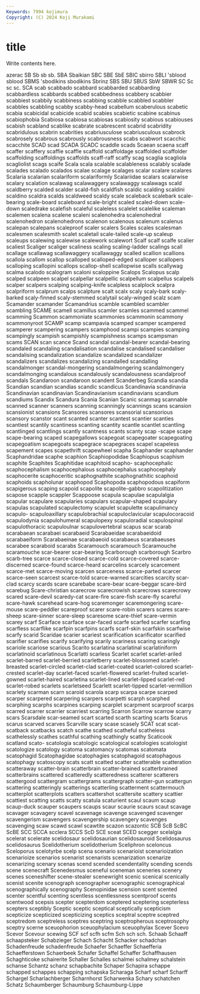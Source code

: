```yaml
---
Keywords: 7994 kojimura
Copyright: (C) 2024 Koji Murakami
---
```


# title

Write contents here.



azerac SB Sb sb sb. SBA
Sbaikian SBC SBE SbE SBIC sbirro SBLI 'sblood sblood SBMS
'sbodikins sbodikins Sbrinz SBS SBU SBUS SbW SBWR SC Sc
sc sc. SCA scab scabbado scabbard scabbarded scabbarding scabbardless scabbards
scabbed scabbedness scabbery scabbier scabbiest scabbily scabbiness scabbing scabble scabbled
scabbler scabbles scabbling scabby scabby-head scabellum scaberulous scabetic scabia scabicidal
scabicide scabid scabies scabietic scabine scabinus scabiophobia Scabiosa scabiosa scabiosas
scabiosity scabious scabiouses scabish scabland scablike scabrate scabrescent scabrid scabridity
scabridulous scabrin scabrities scabriusculose scabriusculous scabrock scabrosely scabrous scabrously scabrousness
scabs scabwort scacchic scacchite SCAD scad SCADA SCADC scaddle scads
Scaean scaena scaff scaffer scaffery scaffie scaffle scaffold scaffoldage scaffolded
scaffolder scaffolding scaffoldings scaffolds scaff-raff scaffy scag scaglia scagliola scagliolist
scags scaife Scala scala scalable scalableness scalably scalade scalades scalado
scalados scalae scalage scalages scalar scalare scalares Scalaria scalarian scalariform
scalariformly Scalariidae scalars scalarwise scalary scalation scalawag scalawaggery scalawaggy scalawags
scald scaldberry scalded scalder scald-fish scaldfish scaldic scalding scaldini scaldino
scaldra scalds scaldweed scaldy scale scaleback scalebark scale-bearing scale-board scaleboard
scale-bright scaled scaled-down scale-down scaledrake scalefish scaleful scaleless scalelet scalelike
scaleman scalemen scalena scalene scaleni scalenohedra scalenohedral scalenohedron scalenohedrons scalenon
scalenous scalenum scalenus scalepan scalepans scaleproof scaler scalers Scales scales
scalesman scalesmen scalesmith scalet scaletail scale-tailed scale-up scaleup scaleups scalewing
scalewise scalework scalewort Scalf scalf scalfe scalier scaliest Scaliger scaliger
scaliness scaling scaling-ladder scalings scall scallage scallawag scallawaggery scallawaggy scalled
scallion scallions scallola scallom scallop scalloped scalloped-edged scalloper scallopers scalloping
scallopini scallops scallop-shell scallopwise scalls scallywag scalma scalodo scalogram scaloni
scaloppine Scalops Scalopus scalp scalped scalpeen scalpel scalpellar scalpellic scalpellum
scalpellus scalpels scalper scalpers scalping scalping-knife scalpless scalplock scalpra scalpriform
scalprum scalps scalpture scalt scalx scaly scaly-bark scaly-barked scaly-finned scaly-stemmed
scalytail scaly-winged scalz scam Scamander scamander Scamandrius scamble scambled scambler
scambling SCAME scamell scamillus scamler scamles scammed scammel scamming Scammon
scammoniate scammonies scammonin scammony scammonyroot SCAMP scamp scampavia scamped scamper
scampered scamperer scampering scampers scamphood scampi scampies scamping scampingly scampish
scampishly scampishness scamps scampsman scams SCAN scan scance Scand scandal
scandal-bearer scandal-bearing scandaled scandaling scandalisation scandalise scandalised scandaliser scandalising scandalization
scandalize scandalized scandalizer scandalizers scandalizes scandalizing scandalled scandalling scandalmonger scandal-mongering
scandalmongering scandalmongery scandalmonging scandalous scandalously scandalousness scandalproof scandals Scandaroon scandaroon
scandent Scanderbeg Scandia scandia Scandian scandian scandias scandic scandicus Scandinavia
scandinavia Scandinavian scandinavian Scandinavianism scandinavians scandium scandiums Scandix Scandura Scania
Scanian Scanic scanmag scannable scanned scanner scanners scanning scanningly scannings
scans scansion scansionist scansions Scansores scansores scansorial scansorious scansory scanstor
scant scanted scanter scantest scantier scanties scantiest scantily scantiness scanting
scantity scantle scantlet scantling scantlinged scantlings scantly scantness scants scanty
scap -scape scape scape-bearing scaped scapegallows scapegoat scapegoater scapegoating scapegoatism
scapegoats scapegrace scapegraces scapel scapeless scapement scapes scapethrift scapewheel scapha
Scaphander scaphander Scaphandridae scaphe scaphion Scaphiopodidae Scaphiopus scaphism scaphite Scaphites
Scaphitidae scaphitoid scapho- scaphocephalic scaphocephalism scaphocephalous scaphocephalus scaphocephaly scaphocerite scaphoceritic
scaphognathite scaphognathitic scaphoid scaphoids scapholunar scaphopod Scaphopoda scaphopodous scapiform scapigerous
scaping scapoid scapolite scapolite-gabbro scapolitization scapose scapple scappler Scappoose scapula
scapulae scapulalgia scapular scapulare scapularies scapulars scapular-shaped scapulary scapulas scapulated
scapulectomy scapulet scapulette scapulimancy scapulo- scapuloaxillary scapulobrachial scapuloclavicular scapulocoracoid scapulodynia
scapulohumeral scapulopexy scapuloradial scapulospinal scapulothoracic scapuloulnar scapulovertebral scapus scar scarab
scarabaean scarabaei scarabaeid Scarabaeidae scarabaeidoid scarabaeiform Scarabaeinae scarabaeoid scarabaeus scarabaeuses
scarabee scaraboid scarabs Scaramouch scaramouch Scaramouche scaramouche scar-bearer scar-bearing Scarborough
scarborough Scarbro scarb-tree scarce scarce-closed scarce-cold scarce-covered scarce-discerned scarce-found scarce-heard
scarcelins scarcely scarcement scarce-met scarce-moving scarcen scarceness scarce-parted scarcer scarce-seen
scarcest scarce-told scarce-warned scarcities scarcity scar-clad scarcy scards scare scarebabe
scare-bear scare-beggar scare-bird scarebug Scare-christian scarecrow scarecrowish scarecrows scarecrowy scared
scare-devil scaredy-cat scare-fire scare-fish scare-fly scareful scare-hawk scarehead scare-hog scaremonger
scaremongering scare-mouse scare-peddler scareproof scarer scare-robin scarers scares scare-sheep scare-sinner
scare-sleep scaresome scare-thief scare-vermin scarey scarf Scarface scarface scar-faced scarfe
scarfed scarfer scarfing scarfless scarflike scarfpin scarfpins scarfs scarf-skin scarfskin
scarfwise scarfy scarid Scaridae scarier scariest scarification scarificator scarified scarifier
scarifies scarify scarifying scarily scariness scaring scaringly scariole scariose scarious
Scarito scarlatina scarlatinal scarlatiniform scarlatinoid scarlatinous Scarlatti scarless Scarlet scarlet
scarlet-ariled scarlet-barred scarlet-berried scarletberry scarlet-blossomed scarlet-breasted scarlet-circled scarlet-clad scarlet-coated scarlet-colored
scarlet-crested scarlet-day scarlet-faced scarlet-flowered scarlet-fruited scarlet-gowned scarlet-haired scarletina scarlet-lined scarlet-lipped
scarlet-red scarlet-robed scarlets scarletseed Scarlett scarlet-tipped scarlet-vermillion scarlety scarman scarn
scaroid scarola scarp scarpa scarpe scarped scarper scarpered scarpering scarpers
scarpetti scarph scarphed scarphing scarphs scarpines scarping scarplet scarpment scarproof
scarps scarred scarrer scarrier scarriest scarring Scarron Scarrow scarrow scarry
scars Scarsdale scar-seamed scart scarted scarth scarting scarts Scarus scarus
scarved scarves Scarville scary scase scasely SCAT scat scat- scatback
scatbacks scatch scathe scathed scatheful scatheless scathelessly scathes scathful scathing
scathingly scathy Scaticook scatland scato- scatologia scatologic scatological scatologies scatologist
scatologize scatology scatoma scatomancy scatomas scatomata scatophagid Scatophagidae scatophagies scatophagoid
scatophagous scatophagy scatoscopy scats scatt scatted scatter scatterable scatteration scatteraway
scatter-brain scatterbrain scatter-brained scatterbrained scatterbrains scattered scatteredly scatteredness scatterer scatterers
scattergood scattergram scattergrams scattergraph scatter-gun scattergun scattering scatteringly scatterings scatterling
scatterment scattermouch scatterplot scatterplots scatters scattershot scattersite scattery scattier scattiest
scatting scatts scatty scatula scaturient scaul scaum scaup scaup-duck scauper
scaupers scaups scaur scaurie scaurs scaut scavage scavager scavagery scavel
scavenage scavenge scavenged scavenger scavengerism scavengers scavengership scavengery scavenges scavenging
scaw scawd scawl scawtite scazon scazontic SCB ScB ScBC ScBE
SCC SCCA scclera SCCS ScD SCE sceat SCED scegger scelalgia
scelerat scelerate scelidosaur scelidosaurian scelidosauroid Scelidosaurus scelidosaurus Scelidotherium scelidotherium Sceliphron
sceloncus Sceloporus scelotyrbe scelp scena scenario scenarioist scenarioization scenarioize scenarios
scenarist scenarists scenarization scenarize scenarizing scenary scenas scend scended scendentality
scending scends scene scenecraft Scenedesmus sceneful sceneman sceneries scenery scenes
sceneshifter scene-stealer scenewright scenic scenical scenically scenist scenite scenograph scenographer
scenographic scenographical scenographically scenography Scenopinidae scension scent scented scenter scentful
scenting scentless scentlessness scentproof scents scentwood scepsis scepter scepterdom sceptered
sceptering scepterless scepters sceptibly Sceptic sceptic sceptical sceptically scepticism scepticize
scepticized scepticizing sceptics sceptral sceptre sceptred sceptredom sceptreless sceptres sceptring
sceptropherous sceptrosophy sceptry scerne sceuophorion sceuophylacium sceuophylax Scever Scevo Scevor
Scevour scewing SCF scf scfh scfm Sch sch sch. Schaab
Schaaff schaapsteker Schabzieger Schach Schacht Schacker schadchan Schadenfreude schadenfreude Schaefer
Schaeffer Schaefferia Schaefferstown Schaerbeek Schafer Schaffel Schaffer Schaffhausen Schaghticoke schairerite
Schaller Schalles schalmei schalmey schalstein schanse Schantz schanz schapbachite Schaper
Schapira schappe schapped schappes schapping schapska Scharaga Scharf scharf Scharff
Schargel Scharlachberger Scharnhorst Scharwenka Schary schatchen Schatz Schaumberger Schaumburg Schaumburg-Lippe
